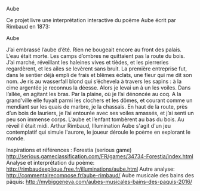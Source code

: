 Aube

Ce projet livre une interprétation interactive du poème Aube écrit par Rimbaud en 1873: 

Aube

J’ai embrassé l’aube d’été.
Rien ne bougeait encore au front des palais. L’eau était morte. Les camps d’ombres ne quittaient pas la route
du bois. J’ai marché, réveillant les haleines vives et tièdes, et les pierreries regardèrent, et les ailes
se levèrent sans bruit.
La première entreprise fut, dans le sentier déjà empli de frais et blêmes éclats, une fleur qui me dit son nom.
Je ris au wasserfall blond qui s’échevela à travers les sapins : à la cime argentée je reconnus la déesse.
Alors je levai un à un les voiles. Dans l’allée, en agitant les bras. Par la plaine, où je l’ai dénoncée au coq.
A la grand’ville elle fuyait parmi les clochers et les dômes, et courant comme un mendiant sur les quais de marbre,
je la chassais.
En haut de la route, près d’un bois de lauriers, je l’ai entourée avec ses voiles amassés, et j’ai senti un peu
son immense corps. L’aube et l’enfant tombèrent au bas du bois.
Au réveil il était midi.
Arthur Rimbaud, Illumination
Aube s'agit d'un jeu contemplatif qui simule l'aurore, le joueur déroule le poème en explorant le monde. 

Inspirations et références :
Forestia (serious game)
http://serious.gameclassification.com/FR/games/34734-Forestia/index.html
Analyse et interprétation du poème: 
http://rimbaudexplique.free.fr/illuminations/aube.html
Autre analyse:
http://commentairecompose.fr/aube-rimbaud/
Aube musicale des bains des pâquis:
http://mybiggeneva.com/aubes-musicales-bains-des-paquis-2016/
 
